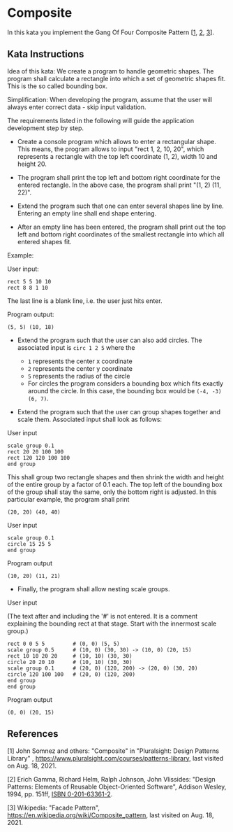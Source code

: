# Composite

In this kata you implement the Gang Of Four Composite Pattern [[1](#ref-1), [2](#ref-2), [3](#ref-3)].

## Kata Instructions

Idea of this kata: We create a program to handle geometric shapes. The program shall calculate a rectangle into which a set of geometric shapes fit. This is the so called bounding box.

Simplification: When developing the program, assume that the user will always enter correct data - skip input validation.

The requirements listed in the following will guide the application development step by step.

- Create a console program which allows to enter a rectangular shape. This means, the program allows to input "rect 1, 2, 10, 20", which represents a rectangle with the top left coordinate (1, 2), width 10 and height 20.

- The program shall print the top left and bottom right coordinate for the entered rectangle. In the above case, the program shall print "(1, 2) (11, 22)".

- Extend the program such that one can enter several shapes line by line. Entering an empty line shall end shape entering.

- After an empty line has been entered, the program shall print out the top left and bottom right coordinates of the smallest rectangle into which all entered shapes fit.

Example:

User input:

```text
rect 5 5 10 10
rect 8 8 1 10

```

The last line is a blank line, i.e. the user just hits enter.

Program output:

```text
(5, 5) (10, 18)
```

- Extend the program such that the user can also add circles. The associated input is `circ 1 2 5` where the
  - `1` represents the center x coordinate
  - `2` represents the center y coordinate
  - `5` represents the radius of the circle
  - For circles the program considers a bounding box which fits exactly around the circle. In this case, the bounding box would be `(-4, -3) (6, 7)`.

- Extend the program such that the user can group shapes together and scale them. Associated input shall look as follows:

User input

```text
scale group 0.1
rect 20 20 100 100
rect 120 120 100 100
end group
```

This shall group two rectangle shapes and then shrink the width and height of the entire group by a factor of 0.1 each. The top left of the bounding box of the group shall stay the same, only the bottom right is adjusted. In this particular example, the program shall print

```text
(20, 20) (40, 40)
```

User input

```text
scale group 0.1
circle 15 25 5
end group
```

Program output

```text
(10, 20) (11, 21)
```

- Finally, the program shall allow nesting scale groups.

User input

(The text after and including the '#' is not entered. It is a comment explaining the bounding rect at that stage. Start with the innermost scale group.)

```text
rect 0 0 5 5         # (0, 0) (5, 5)
scale group 0.5      # (10, 0) (30, 30) -> (10, 0) (20, 15)
rect 10 10 20 20     # (10, 10) (30, 30)
circle 20 20 10      # (10, 10) (30, 30)
scale group 0.1      # (20, 0) (120, 200) -> (20, 0) (30, 20)
circle 120 100 100   # (20, 0) (120, 200)
end group
end group 
```

Program output

```text
(0, 0) (20, 15)
```

## References

<a name="ref-1">[1]</a> John Somnez and others: "Composite" in "Pluralsight: Design Patterns Library"
, https://www.pluralsight.com/courses/patterns-library, last visited on Aug. 18, 2021.

<a name="ref-2">[2]</a> Erich Gamma, Richard Helm, Ralph Johnson, John Vlissides: "Design Patterns: Elements of Reusable
Object-Oriented Software", Addison Wesley, 1994, pp.
151ff, [ISBN 0-201-63361-2](https://en.wikipedia.org/wiki/Special:BookSources/0-201-63361-2).

<a name="ref-3">[3]</a> Wikipedia: "Facade Pattern", https://en.wikipedia.org/wiki/Composite_pattern, last visited on
Aug. 18, 2021.